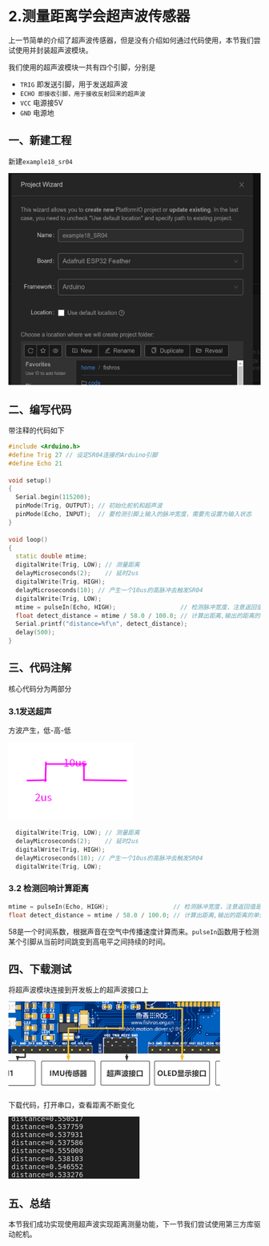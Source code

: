 # 2.测量距离学会超声波传感器

上一节简单的介绍了超声波传感器，但是没有介绍如何通过代码使用，本节我们尝试使用并封装超声波模块。

我们使用的超声波模块一共有四个引脚，分别是

- `TRIG` 即发送引脚，用于发送超声波
- `ECHO 即接收引脚，用于接收反射回来的超声波`
- `VCC` 电源接5V
- `GND` 电源地

## 一、新建工程

新建`example18_sr04`

![image-20230123182325277](2.%E6%B5%8B%E9%87%8F%E8%B7%9D%E7%A6%BB%E5%AD%A6%E4%BC%9A%E8%B6%85%E5%A3%B0%E6%B3%A2%E4%BC%A0%E6%84%9F%E5%99%A8/imgs/image-20230123182325277.png)



## 二、编写代码

带注释的代码如下

```c++
#include <Arduino.h>
#define Trig 27 // 设定SR04连接的Arduino引脚
#define Echo 21

void setup()
{
  Serial.begin(115200);
  pinMode(Trig, OUTPUT); // 初始化舵机和超声波
  pinMode(Echo, INPUT);  // 要检测引脚上输入的脉冲宽度，需要先设置为输入状态
}

void loop()
{
  static double mtime;
  digitalWrite(Trig, LOW); // 测量距离
  delayMicroseconds(2);    // 延时2us
  digitalWrite(Trig, HIGH); 
  delayMicroseconds(10); // 产生一个10us的高脉冲去触发SR04
  digitalWrite(Trig, LOW);
  mtime = pulseIn(Echo, HIGH);                  // 检测脉冲宽度，注意返回值是微秒us
  float detect_distance = mtime / 58.0 / 100.0; // 计算出距离,输出的距离的单位是厘米cm
  Serial.printf("distance=%f\n", detect_distance);
  delay(500);
}
```

## 三、代码注解

核心代码分为两部分

### 3.1发送超声

方波产生，低-高-低

![image-20230123183006024](2.%E6%B5%8B%E9%87%8F%E8%B7%9D%E7%A6%BB%E5%AD%A6%E4%BC%9A%E8%B6%85%E5%A3%B0%E6%B3%A2%E4%BC%A0%E6%84%9F%E5%99%A8/imgs/image-20230123183006024.png)

```c++
  digitalWrite(Trig, LOW); // 测量距离
  delayMicroseconds(2);    // 延时2us
  digitalWrite(Trig, HIGH); 
  delayMicroseconds(10); // 产生一个10us的高脉冲去触发SR04
  digitalWrite(Trig, LOW);
```

### 3.2 检测回响计算距离

```c++
mtime = pulseIn(Echo, HIGH);                  // 检测脉冲宽度，注意返回值是微秒us
float detect_distance = mtime / 58.0 / 100.0; // 计算出距离,输出的距离的单位是米m
```

58是一个时间系数，根据声音在空气中传播速度计算而来。`pulseIn`函数用于检测某个引脚从当前时间跳变到高电平之间持续的时间。

## 四、下载测试

将超声波模块连接到开发板上的超声波接口上

![image-20230123191703562](2.%E6%B5%8B%E9%87%8F%E8%B7%9D%E7%A6%BB%E5%AD%A6%E4%BC%9A%E8%B6%85%E5%A3%B0%E6%B3%A2%E4%BC%A0%E6%84%9F%E5%99%A8/imgs/image-20230123191703562.png)

下载代码，打开串口，查看距离不断变化

![image-20230123183325678](2.%E6%B5%8B%E9%87%8F%E8%B7%9D%E7%A6%BB%E5%AD%A6%E4%BC%9A%E8%B6%85%E5%A3%B0%E6%B3%A2%E4%BC%A0%E6%84%9F%E5%99%A8/imgs/image-20230123183325678.png)

## 五、总结

本节我们成功实现使用超声波实现距离测量功能，下一节我们尝试使用第三方库驱动舵机。